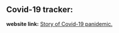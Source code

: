 ## Covid-19 tracker:
**website link:**
[Story of Covid-19 panidemic.](https://severus2001.github.io/Hack-the-web)
